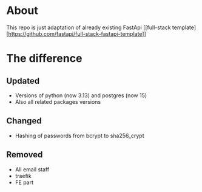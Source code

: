 # About
This repo is just adaptation of already existing FastApi [[full-stack template][https://github.com/fastapi/full-stack-fastapi-template]]

# The difference
## Updated
- Versions of python (now 3.13) and postgres (now 15)
- Also all related packages versions
## Changed
- Hashing of passwords from bcrypt to sha256_crypt
## Removed
- All email staff
- traefik 
- FE part
